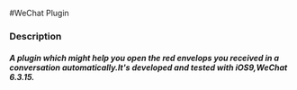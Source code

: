 #WeChat Plugin
### Description
##### A plugin which might help you open the red envelops you received in a conversation automatically.It's developed and tested with iOS9,WeChat 6.3.15.